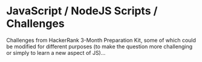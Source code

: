 # JavaScript / NodeJS Scripts / Challenges

Challenges from HackerRank 3-Month Preparation Kit, some of which could be modified for different purposes (to make the question more challenging or simply to learn a new aspect of JS)...


